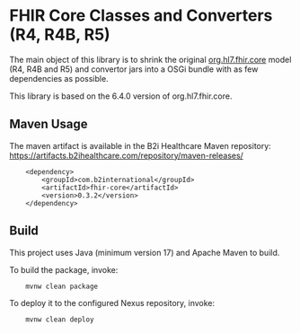 # FHIR Core Classes and Converters (R4, R4B, R5)

The main object of this library is to shrink the original [org.hl7.fhir.core](https://github.com/hapifhir/org.hl7.fhir.core) model (R4, R4B and R5) and convertor jars into a OSGi bundle with as few dependencies as possible.

This library is based on the 6.4.0 version of org.hl7.fhir.core.

## Maven Usage

The maven artifact is available in the B2i Healthcare Maven repository: https://artifacts.b2ihealthcare.com/repository/maven-releases/

```
    <dependency>
        <groupId>com.b2international</groupId>
        <artifactId>fhir-core</artifactId>
        <version>0.3.2</version>
    </dependency>
```

## Build

This project uses Java (minimum version 17) and Apache Maven to build.

To build the package, invoke:

```
    mvnw clean package
```

To deploy it to the configured Nexus repository, invoke:

```
    mvnw clean deploy
```
